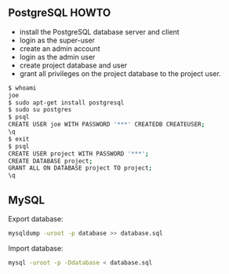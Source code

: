 PostgreSQL HOWTO
----------------

* install the PostgreSQL database server and client
* login as the super-user
* create an admin account
* login as the admin user 
* create project database and user
* grant all privileges on the project database to the project user.

```bash
$ whoami 
joe
$ sudo apt-get install postgresql
$ sudo su postgres
$ psql
CREATE USER joe WITH PASSWORD '***' CREATEDB CREATEUSER;
\q
$ exit
$ psql  
CREATE USER project WITH PASSWORD '***';
CREATE DATABASE project;
GRANT ALL ON DATABASE project TO project;
\q
```

MySQL
-----

Export database:

```bash
mysqldump -uroot -p database >> database.sql
```

Import database:

```bash
mysql -uroot -p -Ddatabase < database.sql
```